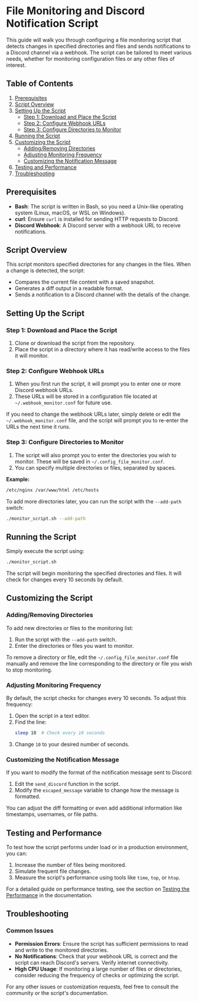 # File Monitoring and Discord Notification Script

This guide will walk you through configuring a file monitoring script that detects changes in specified directories and files and sends notifications to a Discord channel via a webhook. The script can be tailored to meet various needs, whether for monitoring configuration files or any other files of interest.

## Table of Contents
1. [Prerequisites](#prerequisites)
2. [Script Overview](#script-overview)
3. [Setting Up the Script](#setting-up-the-script)
   - [Step 1: Download and Place the Script](#step-1-download-and-place-the-script)
   - [Step 2: Configure Webhook URLs](#step-2-configure-webhook-urls)
   - [Step 3: Configure Directories to Monitor](#step-3-configure-directories-to-monitor)
4. [Running the Script](#running-the-script)
5. [Customizing the Script](#customizing-the-script)
   - [Adding/Removing Directories](#addingremoving-directories)
   - [Adjusting Monitoring Frequency](#adjusting-monitoring-frequency)
   - [Customizing the Notification Message](#customizing-the-notification-message)
6. [Testing and Performance](#testing-and-performance)
7. [Troubleshooting](#troubleshooting)

## Prerequisites

- **Bash**: The script is written in Bash, so you need a Unix-like operating system (Linux, macOS, or WSL on Windows).
- **curl**: Ensure `curl` is installed for sending HTTP requests to Discord.
- **Discord Webhook**: A Discord server with a webhook URL to receive notifications.

## Script Overview

This script monitors specified directories for any changes in the files. When a change is detected, the script:
- Compares the current file content with a saved snapshot.
- Generates a diff output in a readable format.
- Sends a notification to a Discord channel with the details of the change.

## Setting Up the Script

### Step 1: Download and Place the Script

1. Clone or download the script from the repository.
2. Place the script in a directory where it has read/write access to the files it will monitor.

### Step 2: Configure Webhook URLs

1. When you first run the script, it will prompt you to enter one or more Discord webhook URLs.
2. These URLs will be stored in a configuration file located at `~/.webhook_monitor.conf` for future use.

If you need to change the webhook URLs later, simply delete or edit the `~/.webhook_monitor.conf` file, and the script will prompt you to re-enter the URLs the next time it runs.

### Step 3: Configure Directories to Monitor

1. The script will also prompt you to enter the directories you wish to monitor. These will be saved in `~/.config_file_monitor.conf`.
2. You can specify multiple directories or files, separated by spaces.

**Example:**
```sh
/etc/nginx /var/www/html /etc/hosts
```

To add more directories later, you can run the script with the `--add-path` switch:
```bash
./monitor_script.sh --add-path
```

## Running the Script

Simply execute the script using:
```bash
./monitor_script.sh
```

The script will begin monitoring the specified directories and files. It will check for changes every 10 seconds by default.

## Customizing the Script

### Adding/Removing Directories

To add new directories or files to the monitoring list:
1. Run the script with the `--add-path` switch.
2. Enter the directories or files you want to monitor.

To remove a directory or file, edit the `~/.config_file_monitor.conf` file manually and remove the line corresponding to the directory or file you wish to stop monitoring.

### Adjusting Monitoring Frequency

By default, the script checks for changes every 10 seconds. To adjust this frequency:
1. Open the script in a text editor.
2. Find the line:
   ```bash
   sleep 10  # Check every 10 seconds
   ```
3. Change `10` to your desired number of seconds.

### Customizing the Notification Message

If you want to modify the format of the notification message sent to Discord:
1. Edit the `send_discord` function in the script.
2. Modify the `escaped_message` variable to change how the message is formatted.

You can adjust the diff formatting or even add additional information like timestamps, usernames, or file paths.

## Testing and Performance

To test how the script performs under load or in a production environment, you can:
1. Increase the number of files being monitored.
2. Simulate frequent file changes.
3. Measure the script's performance using tools like `time`, `top`, or `htop`.

For a detailed guide on performance testing, see the section on [Testing the Performance](#testing-the-performance) in the documentation.

## Troubleshooting

### Common Issues

- **Permission Errors**: Ensure the script has sufficient permissions to read and write to the monitored directories.
- **No Notifications**: Check that your webhook URL is correct and the script can reach Discord's servers. Verify internet connectivity.
- **High CPU Usage**: If monitoring a large number of files or directories, consider reducing the frequency of checks or optimizing the script.

For any other issues or customization requests, feel free to consult the community or the script's documentation.

